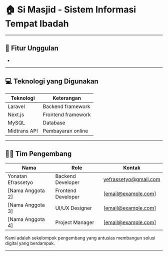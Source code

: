 # 🏠 Si Masjid - Sistem Informasi Tempat Ibadah

<!-- **Simasjid** adalah sebuah aplikasi berbasis web yang memudahkan pengguna untuk melakukan reservasi tempat secara online dengan cepat, aman, dan efisien. Proyek ini dibangun menggunakan **Laravel** sebagai backend framework dan terintegrasi dengan **Midtrans** untuk sistem pembayaran dan donasi online. -->

---

## 🚀 Fitur Unggulan

- 
<!-- - 🔐 **Autentikasi Pengguna** (Register/Login)
- 📅 **Reservasi Tempat** dengan kalender interaktif
- 💳 **Pembayaran Online** terintegrasi dengan Midtrans
- 🧾 Riwayat pemesanan pengguna
- 📊 Dashboard Admin untuk mengelola data reservasi dan pengguna
- 📬 Notifikasi status pembayaran & reservasi -->

---

## 💻 Teknologi yang Digunakan

| Teknologi       | Keterangan                      |
|-----------------|----------------------------------|
| Laravel         | Backend framework               |
| Next.js         | Frontend framework              |
| MySQL           | Database                        |
| Midtrans API    | Pembayaran online               |

---

## 👨‍💻 Tim Pengembang

| Nama              | Role             | Kontak                        |
|-------------------|------------------|-------------------------------|
| Yonatan Efrassetyo  | Backend Developer| yefrassetyo@gmail.com           |
| [Nama Anggota 2]  | Frontend Developer| [email@example.com]          |
| [Nama Anggota 3]  | UI/UX Designer   | [email@example.com]           |
| [Nama Anggota 4]  | Project Manager  | [email@example.com]           |

Kami adalah sekelompok pengembang yang antusias membangun solusi digital yang berdampak.

---

